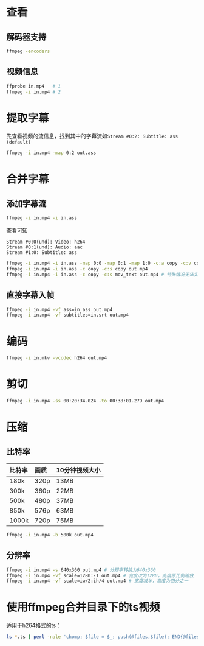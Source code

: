 # 查看

## 解码器支持

```bash
ffmpeg -encoders
```

## 视频信息

```bash
ffprobe in.mp4   # 1
ffmpeg -i in.mp4 # 2
```

# 提取字幕

先查看视频的流信息，找到其中的字幕流如`Stream #0:2: Subtitle: ass (default)`

```bash
ffmpeg -i in.mp4 -map 0:2 out.ass
```

# 合并字幕

## 添加字幕流

```bash
ffmpeg -i in.mp4 -i in.ass
```

查看可知
```ffmpeg
Stream #0:0(und): Video: h264
Stream #0:1(und): Audio: aac
Stream #1:0: Subtitle: ass
```

```bash
ffmpeg -i in.mp4 -i in.ass -map 0:0 -map 0:1 -map 1:0 -c:a copy -c:v copy -c:s copy out.mp4
ffmpeg -i in.mp4 -i in.ass -c copy -c:s copy out.mp4
ffmpeg -i in.mp4 -i in.ass -c copy -c:s mov_text out.mp4 # 特殊情况无法实现ass或者其他
```

## 直接字幕入帧

```bash
ffmpeg -i in.mp4 -vf ass=in.ass out.mp4
ffmpeg -i in.mp4 -vf subtitles=in.srt out.mp4
```

# 编码

```bash
ffmpeg -i in.mkv -vcodec h264 out.mp4
```

# 剪切

```bash
ffmpeg -i in.mp4 -ss 00:20:34.024 -to 00:38:01.279 out.mp4
```

# 压缩

## 比特率

比特率 | 画质 | 10分钟视频大小
:- | :- | :-
180k | 320p | 13MB
300k | 360p | 22MB
500k | 480p | 37MB
850k | 576p | 63MB
1000k | 720p | 75MB

```bash
ffmpeg -i in.mp4 -b 500k out.mp4
```

## 分辨率

```bash
ffmpeg -i in.mp4 -s 640x360 out.mp4 # 分辨率转换为640x360
ffmpeg -i in.mp4 -vf scale=1280:-1 out.mp4 # 宽度改为1280，高度原比例缩放
ffmpeg -i in.mp4 -vf scale=iw/2:ih/4 out.mp4 # 宽度减半，高度为四分之一
```

# 使用ffmpeg合并目录下的ts视频

适用于h264格式的ts：

```bash
ls *.ts | perl -nale 'chomp; $file = $_; push(@files,$file); END{@files = sort({$a <=> $b} @files); print(q(ffmpeg -i "concat:), join(q(|), @files), q(" -acodec copy -vcodec copy -absf aac_adtstoasc out.mp4))}'
```
